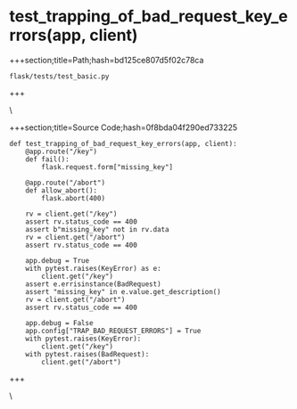 



# test_trapping_of_bad_request_key_errors(app, client)
  
+++section;title=Path;hash=bd125ce807d5f02c78ca

`flask/tests/test_basic.py`
  
+++

\
  
+++section;title=Source Code;hash=0f8bda04f290ed733225
```
def test_trapping_of_bad_request_key_errors(app, client):
    @app.route("/key")
    def fail():
        flask.request.form["missing_key"]

    @app.route("/abort")
    def allow_abort():
        flask.abort(400)

    rv = client.get("/key")
    assert rv.status_code == 400
    assert b"missing_key" not in rv.data
    rv = client.get("/abort")
    assert rv.status_code == 400

    app.debug = True
    with pytest.raises(KeyError) as e:
        client.get("/key")
    assert e.errisinstance(BadRequest)
    assert "missing_key" in e.value.get_description()
    rv = client.get("/abort")
    assert rv.status_code == 400

    app.debug = False
    app.config["TRAP_BAD_REQUEST_ERRORS"] = True
    with pytest.raises(KeyError):
        client.get("/key")
    with pytest.raises(BadRequest):
        client.get("/abort")
```  
+++

\
